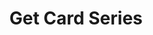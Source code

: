 ---
title: Get Card Series
excerpt: Retrieves the details of a specific card series.
api:
  file: organization-1.json
  operationId: get-card-series
deprecated: false
hidden: true
metadata:
  title: ''
  description: ''
  robots: index
next:
  description: ''
---